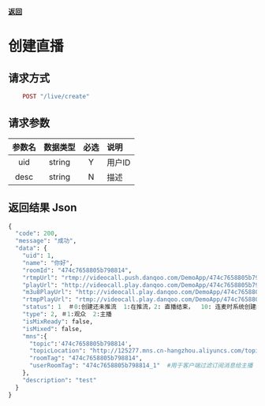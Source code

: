 [**返回**](https://github.com/ccba/aliyun-live-appserver-doc#live)

# 创建直播

## 请求方式 ##
```ruby
    POST "/live/create"
```

## 请求参数 ##

参数名|数据类型|必选|说明
:------:|:------:|:------:|:------
uid|string|Y|用户ID
desc|string|N|描述


## 返回结果 Json ##

```python
{
  "code": 200,
  "message": "成功",
  "data": {
    "uid": 1,
    "name": "你好",
    "roomId": "474c7658805b798814",
    "rtmpUrl": "rtmp://videocall.push.danqoo.com/DemoApp/474c7658805b798814?auth_key=1475044685-0-0-3bef3969e641856d785dbeeb23f188a9",
    "playUrl": "http://videocall.play.danqoo.com/DemoApp/474c7658805b798814_mix.flv",
    "m3u8PlayUrl": "http://videocall.play.danqoo.com/DemoApp/474c7658805b798814_mix.m3u8",
    "rtmpPlayUrl": "rtmp://videocall.play.danqoo.com/DemoApp/474c7658805b798814_mix",
    "status": 1  ＃0:创建还未推流  1:在推流，2: 直播结束，  10: 连麦时系统创建的直播（主要是观众连麦时） 
    "type": 2, ＃1:观众  2:主播
    "isMixReady": false,
    "isMixed": false,
    "mns":{
      "topic":'474c7658805b798814',
      "topicLocation": "http://125277.mns.cn-hangzhou.aliyuncs.com/topics/229820386403942828",
      "roomTag": "474c7658805b798814",
      "userRoomTag": "474c7658805b798814_1"  #用于客户端过滤订阅消息给主播
    },
    "description": "test"
  }
}
```
